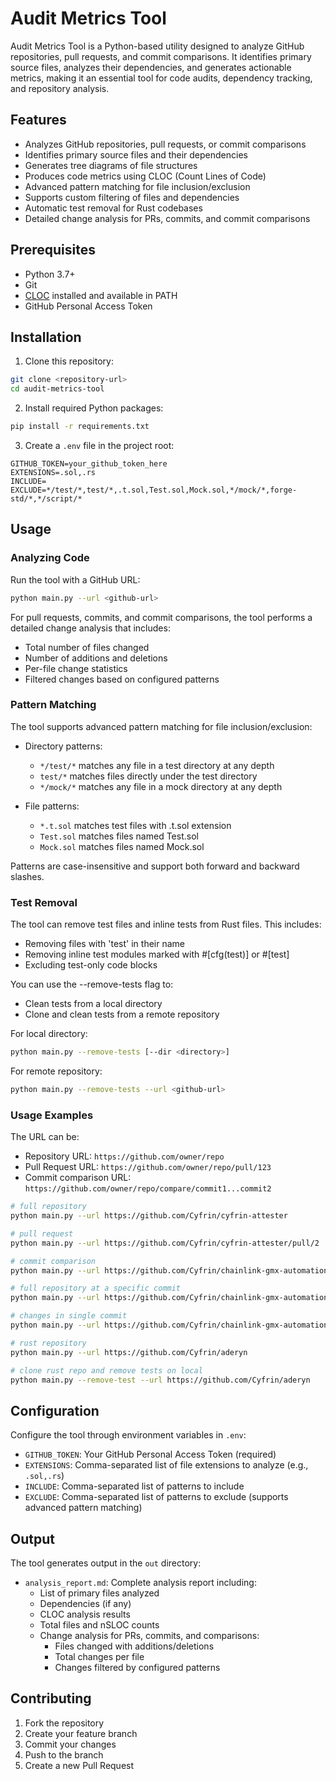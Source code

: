 # Audit Metrics Tool

Audit Metrics Tool is a Python-based utility designed to analyze GitHub repositories, pull requests, and commit comparisons.
It identifies primary source files, analyzes their dependencies, and generates actionable metrics, making it an essential tool for code audits, dependency tracking, and repository analysis.

## Features

- Analyzes GitHub repositories, pull requests, or commit comparisons
- Identifies primary source files and their dependencies
- Generates tree diagrams of file structures
- Produces code metrics using CLOC (Count Lines of Code)
- Advanced pattern matching for file inclusion/exclusion
- Supports custom filtering of files and dependencies
- Automatic test removal for Rust codebases
- Detailed change analysis for PRs, commits, and commit comparisons

## Prerequisites

- Python 3.7+
- Git
- [CLOC](https://github.com/AlDanial/cloc) installed and available in PATH
- GitHub Personal Access Token

## Installation

1. Clone this repository:
```bash
git clone <repository-url>
cd audit-metrics-tool
```

2. Install required Python packages:
```bash
pip install -r requirements.txt
```

3. Create a `.env` file in the project root:
```env
GITHUB_TOKEN=your_github_token_here
EXTENSIONS=.sol,.rs
INCLUDE=
EXCLUDE=*/test/*,test/*,.t.sol,Test.sol,Mock.sol,*/mock/*,forge-std/*,*/script/*
```

## Usage

### Analyzing Code

Run the tool with a GitHub URL:

```bash
python main.py --url <github-url>
```

For pull requests, commits, and commit comparisons, the tool performs a detailed change analysis that includes:
- Total number of files changed
- Number of additions and deletions
- Per-file change statistics
- Filtered changes based on configured patterns

### Pattern Matching

The tool supports advanced pattern matching for file inclusion/exclusion:

- Directory patterns:
  - `*/test/*` matches any file in a test directory at any depth
  - `test/*` matches files directly under the test directory
  - `*/mock/*` matches any file in a mock directory at any depth

- File patterns:
  - `*.t.sol` matches test files with .t.sol extension
  - `Test.sol` matches files named Test.sol
  - `Mock.sol` matches files named Mock.sol

Patterns are case-insensitive and support both forward and backward slashes.

### Test Removal

The tool can remove test files and inline tests from Rust files. This includes:
- Removing files with 'test' in their name
- Removing inline test modules marked with #[cfg(test)] or #[test]
- Excluding test-only code blocks

You can use the --remove-tests flag to:
- Clean tests from a local directory
- Clone and clean tests from a remote repository

For local directory:

```bash
python main.py --remove-tests [--dir <directory>]
```

For remote repository:

```bash
python main.py --remove-tests --url <github-url>
```

### Usage Examples

The URL can be:
- Repository URL: `https://github.com/owner/repo`
- Pull Request URL: `https://github.com/owner/repo/pull/123`
- Commit comparison URL: `https://github.com/owner/repo/compare/commit1...commit2`

```bash
# full repository
python main.py --url https://github.com/Cyfrin/cyfrin-attester

# pull request
python main.py --url https://github.com/Cyfrin/cyfrin-attester/pull/2

# commit comparison
python main.py --url https://github.com/Cyfrin/chainlink-gmx-automation/compare/f64416650341d1262cc63ccf4e4aff114c98d922...9f7f875fe034e4c430b64933e316831b5b5077fe

# full repository at a specific commit
python main.py --url https://github.com/Cyfrin/chainlink-gmx-automation/tree/d8603d2654513f57eb0471239966449d7f693426

# changes in single commit
python main.py --url https://github.com/Cyfrin/chainlink-gmx-automation/commit/d8603d2654513f57eb0471239966449d7f693426

# rust repository
python main.py --url https://github.com/Cyfrin/aderyn

# clone rust repo and remove tests on local
python main.py --remove-test --url https://github.com/Cyfrin/aderyn
```

## Configuration

Configure the tool through environment variables in `.env`:

- `GITHUB_TOKEN`: Your GitHub Personal Access Token (required)
- `EXTENSIONS`: Comma-separated list of file extensions to analyze (e.g., `.sol,.rs`)
- `INCLUDE`: Comma-separated list of patterns to include
- `EXCLUDE`: Comma-separated list of patterns to exclude (supports advanced pattern matching)

## Output

The tool generates output in the `out` directory:

- `analysis_report.md`: Complete analysis report including:
  - List of primary files analyzed
  - Dependencies (if any)
  - CLOC analysis results
  - Total files and nSLOC counts
  - Change analysis for PRs, commits, and comparisons:
    - Files changed with additions/deletions
    - Total changes per file
    - Changes filtered by configured patterns

## Contributing

1. Fork the repository
2. Create your feature branch
3. Commit your changes
4. Push to the branch
5. Create a new Pull Request

